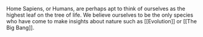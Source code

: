 Home Sapiens, or Humans, are perhaps apt to think of ourselves as the highest leaf on the tree of life. We believe ourselves to be the only species who have come to make insights about nature such as [[Evolution]] or [[The Big Bang]].

